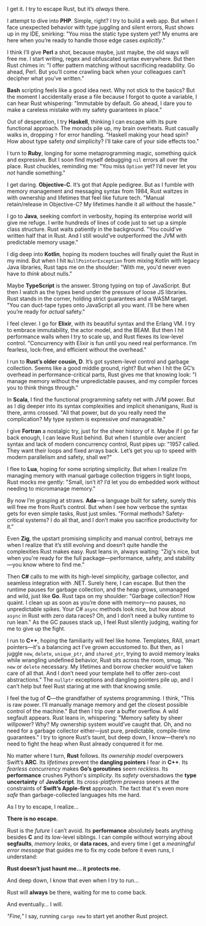 I get it. I try to escape Rust, but it’s *always* there.

I attempt to dive into **PHP**. Simple, right? I try to build a web app. But when I face unexpected behavior with type juggling and silent errors, Rust shows up in my IDE, smirking: "You miss the static type system yet? My enums are here when you’re ready to handle those edge cases *explicitly*."

I think I’ll give **Perl** a shot, because maybe, just maybe, the old ways will free me. I start writing, regex and obfuscated syntax everywhere. But then Rust chimes in: "I offer pattern matching without sacrificing readability. Go ahead, Perl. But you’ll come crawling back when your colleagues can't decipher what you’ve written."

**Bash** scripting feels like a good idea next. Why not stick to the basics? But the moment I accidentally erase a file because I forgot to quote a variable, I can hear Rust whispering: "Immutable by default. Go ahead, I dare you to make a careless mistake with my safety guarantees in place."

Out of desperation, I try **Haskell**, thinking I can escape with its pure functional approach. The monads pile up, my brain overheats. Rust casually walks in, dropping `?` for error handling. "Haskell making your head spin? How about type safety *and* simplicity? I’ll take care of your side effects too."

I turn to **Ruby**, longing for some metaprogramming magic, something quick and expressive. But I soon find myself debugging `nil` errors all over the place. Rust chuckles, reminding me: "You miss `Option` yet? I’d never let you *not* handle something."

I get daring. **Objective-C**. It’s got that Apple pedigree. But as I fumble with memory management and messaging syntax from 1984, Rust waltzes in with ownership and lifetimes that feel like future tech. "Manual retain/release in Objective-C? My lifetimes handle it all without the hassle."

I go to **Java**, seeking comfort in verbosity, hoping its enterprise world will give me refuge. I write hundreds of lines of code just to set up a simple class structure. Rust waits patiently in the background. "You could’ve written half that in Rust. And I still would've outperformed the JVM with predictable memory usage."

I dig deep into **Kotlin**, hoping its modern touches will finally quiet the Rust in my mind. But when I hit `NullPointerException` from mixing Kotlin with legacy Java libraries, Rust taps me on the shoulder: "With me, you'd never even have to *think* about nulls."

Maybe **TypeScript** is the answer. Strong typing on top of JavaScript. But then I watch as the types bend under the pressure of loose JS libraries. Rust stands in the corner, holding strict guarantees and a WASM target. "You can duct-tape types onto JavaScript all you want. I’ll be here when you’re ready for *actual* safety."

I feel clever. I go for **Elixir**, with its beautiful syntax and the Erlang VM. I try to embrace immutability, the actor model, and the BEAM. But then I hit performance walls when I try to scale up, and Rust flexes its low-level control. "Concurrency with Elixir is fun until you need real performance. I’m fearless, lock-free, and efficient without the overhead."

I run to **Rust’s older cousin, D**. It’s got system-level control and garbage collection. Seems like a good middle ground, right? But when I hit the GC’s overhead in performance-critical parts, Rust gives me that knowing look: "I manage memory without the unpredictable pauses, and my compiler forces you to think things through."

In **Scala**, I find the functional programming safety net with JVM power. But as I dig deeper into its syntax complexities and implicit shenanigans, Rust is there, arms crossed. "All that power, but do you really need the complication? My type system is expressive *and* manageable."

I give **Fortran** a nostalgic try, just for the sheer history of it. Maybe if I go far back enough, I can leave Rust behind. But when I stumble over ancient syntax and lack of modern concurrency control, Rust pipes up: "1957 called. They want their loops and fixed arrays back. Let’s get you up to speed with modern parallelism and safety, shall we?"

I flee to **Lua**, hoping for some scripting simplicity. But when I realize I’m managing memory with manual garbage collection triggers in tight loops, Rust mocks me gently: "Small, isn’t it? I’d let you do embedded work without needing to micromanage memory."

By now I’m grasping at straws. **Ada**—a language built for safety, surely this will free me from Rust’s control. But when I see how verbose the syntax gets for even simple tasks, Rust just smiles. "Formal methods? Safety-critical systems? I do all that, and I don’t make you sacrifice productivity for it."

Even **Zig**, the upstart promising simplicity and manual control, betrays me when I realize that it’s still evolving and doesn’t quite handle the complexities Rust makes easy. Rust leans in, always waiting: "Zig's nice, but when you're ready for the full package—performance, safety, and stability—you know where to find me."

Then **C#** calls to me with its high-level simplicity, garbage collector, and seamless integration with .NET. Surely here, I can escape. But then the runtime pauses for garbage collection, and the heap grows, unmanaged and wild, just like **Go**. Rust taps on my shoulder: "Garbage collection? How quaint. I clean up as soon as you’re done with memory—no pauses, no unpredictable spikes. Your C# `async` methods look nice, but how about `async` in Rust with zero data races? Oh, and I don’t need a bulky runtime to run lean." As the GC pauses stack up, I feel Rust silently judging, waiting for me to give up the fight.

I run to **C++**, hoping the familiarity will feel like home. Templates, RAII, smart pointers—it's a balancing act I’ve grown accustomed to. But then, as I juggle `new`, `delete`, `unique_ptr`, and `shared_ptr`, trying to avoid memory leaks while wrangling undefined behavior, Rust sits across the room, smug. "No `new` or `delete` necessary. My lifetimes and borrow checker would’ve taken care of all that. And I don’t need your template hell to offer zero-cost abstractions." The `nullptr` exceptions and dangling pointers pile up, and I can’t help but feel Rust staring at me with that knowing smile.

I feel the tug of **C**—the grandfather of systems programming. I think, "This is raw power. I’ll manually manage memory and get the closest possible control of the machine." But then I trip over a buffer overflow. A wild segfault appears. Rust leans in, whispering: "Memory safety by sheer willpower? Why? My ownership system would’ve caught that. Oh, and no need for a garbage collector either—just pure, predictable, compile-time guarantees." I try to ignore Rust’s taunt, but deep down, I know—there’s no need to fight the heap when Rust already conquered it for me.

No matter where I turn, **Rust** follows. Its *ownership model* overpowers Swift’s **ARC**. Its *lifetimes* prevent the **dangling pointers** I fear in **C++**. Its *fearless concurrency* makes **Go’s goroutines** seem *reckless*. Its **performance** crushes Python's *simplicity*. Its *safety* overshadows the **type uncertainty** of **JavaScript**. Its *cross-platform prowess* sneers at the constraints of **Swift’s Apple-first** approach. The fact that it's even more *safe* than garbage-collected languages hits me hard.

As I try to escape, I realize...

**There is no escape.**

Rust is the *future* I can’t avoid. Its **performance** absolutely beats anything besides **C** and its low-level siblings. I can compile without worrying about **segfaults**, *memory leaks*, or **data races**, and every time I get a *meaningful error message* that guides me to fix my code before it even runs, I understand: 

**Rust doesn’t just haunt me… it protects me.**

And deep down, I know that even when I try to run…

Rust will **always** be there, waiting for me to come back.

And eventually… I will.

*"Fine,"* I say, running `cargo new` to start yet another Rust project.
